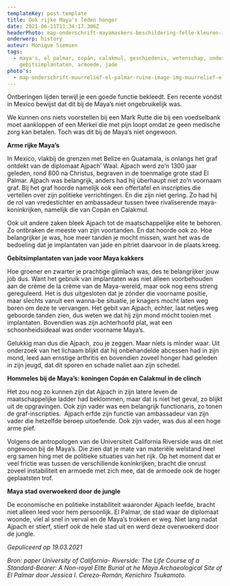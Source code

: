 ```yaml
---
templateKey: post.template
title: Ook rijke Maya's leden honger
date: 2021-06-11T11:34:17.306Z
headerPhoto: map-onderschrift-mayamaskers-beschildering-felle-kleuren-image-img-mayamaskers-beschildering-felle-kleuren-jpeg
onderwerp: history
auteur: Monique Siemsen
tags:
  - maya's, el palmar, copán, calakmul, geschiedenis, wetenschap, onderzoek,
    gebitsimplantaten, armoede, jade
photo's:
  - map-onderschrift-muurreliëf-el-palmar-ruïne-image-img-muurrelief-el-palmar-ruïne-jpeg
---
```



Ontberingen lijden terwijl je een goede functie bekleedt. Een recente vondst in Mexico bewijst dat dit bij de Maya’s niet ongebruikelijk was.

We kunnen ons niets voorstellen bij een Mark Rutte die bij een voedselbank moet aankloppen of een Merkel die met pijn loopt omdat ze geen medische zorg kan betalen. Toch was dit bij de Maya’s niet ongewoon.



**Arme rijke Maya’s**

In Mexico, vlakbij de grenzen met Belize en Quatamala, is onlangs het graf ontdekt van de diplomaat Ajpach’ Waal. Ajpach werd zo’n 1300 jaar geleden, rond 800 na Christus, begraven in de toenmalige grote stad El Palmar. Ajpach was belangrijk, anders had hij überhaupt niet zo’n voornaam graf. Bij het graf hoorde namelijk ook een offertafel en inscripties die vertellen over zijn politieke verrichtingen. En die zijn niet gering. Zo had hij de rol van vredestichter en ambassadeur tussen twee rivaliserende maya-koninkrijken, namelijk die van Copán en Calakmul. 

Ook uit andere zaken bleek Ajpach tot de maatschappelijke elite te behoren. Zo ontbraken de meeste van zijn voortanden. En dat hoorde ook zo. Hoe belangrijker je was, hoe meer tanden je mocht missen, want het was de bedoeling dat je implantaten van jade en pitriet daarvoor in de plaats kreeg. 



**Gebitsimplantaten van jade voor Maya kakkers**

Hoe groener en zwarter je prachtige glimlach was, des te belangrijker jouw job dus. Want het gebruik van implantaten was niet alleen voorbehouden aan de crème de la crème van de Maya-wereld, maar ook nog eens streng gereguleerd. Het is dus uitgesloten dat je zónder die voorname positie, maar slechts vanuit een wanna-be situatie, je knagers mocht laten weg boren om deze te vervangen. Het gebit van Ajpach, echter, laat netjes weg geboorde tanden zien, dus weten we dat hij zijn mond mócht tooien met implantaten. Bovendien was zijn achterhoofd plat, wat een schoonheidsideaal was onder voorname Maya’s.

Gelukkig man dus die Ajpach, zou je zeggen. Maar niets is minder waar. Uit onderzoek van het lichaam blijkt dat hij onbehandelde abcessen had in zijn mond, leed aan ernstige arthritis en bovendien zoveel honger had geleden in zijn jeugd, dat dit sporen en schade naliet aan zijn schedel.



**Hommeles bij de Maya’s: koningen Copán en Calakmul in de clinch**

Het zou nog zo kunnen zijn dat Ajpach in zijn latere leven de maatschappelijke ladder had beklommen, maar dat is niet het geval, zo blijkt uit de opgravingen. Ook zijn vader was een belangrijk functionaris, zo tonen de graf-inscripties.  Ajpach erfde zijn functie van ambassadeur van zijn vader die hetzelfde beroep uitoefende. Ook zijn vader, was dus al een hoge arme pief.

Volgens de antropologen van de Universiteit California Riverside was dit niet ongewoon bij de Maya’s. Die zien dat je mate van materiële welstand heel erg samen hing met de politieke situaties van het rijk. Op het moment dat er veel frictie was tussen de verschillende koninkrijken, bracht die onrust zoveel instabiliteit en armoede met zich mee, dat de armoede ook de hoger geplaatsten trof.



**Maya stad overwoekerd door de jungle**

De economische en politieke instabiliteit waaronder Ajpach leefde, bracht niet alleen leed voor hem persoonlijk. El Palmar, de stad waar de diplomaat woonde, viel al snel in verval en de Maya’s trokken er weg. Niet lang nadat Ajpach er stierf, stierf ook de hele stad uit en werd deze overwoekerd door de jungle.



*Gepuliceerd op 19.03.2021*

*Bron: paper University of California- Riverside: The Life Course of a Standard-Bearer: A Non-royal Elite Burial at he Maya Archaeological Site of El Palmar door Jessica I. Cerezo-Román, Kenichiro Tsukamoto.*